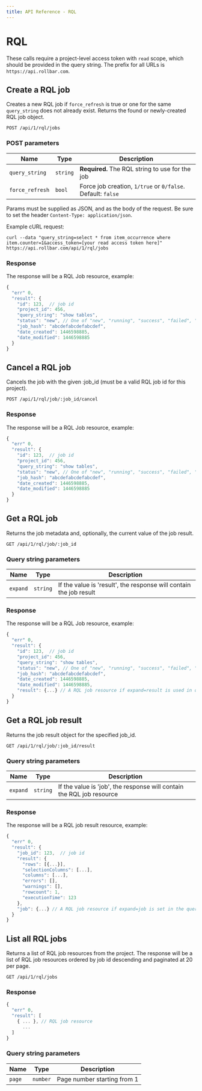 ```yaml
---
title: API Reference - RQL
---
```


# RQL

These calls require a project-level access token with `read` scope, which should be provided in
the query string. The prefix for all URLs is `https://api.rollbar.com`.

## Create a RQL job

Creates a new RQL job if `force_refresh` is true or one for the same `query_string` does not
already exist. Returns the found or newly-created RQL job object.

    POST /api/1/rql/jobs

### POST parameters

Name | Type | Description
-----|------|-------------
`query_string`|`string`|**Required.** The RQL string to use for the job
`force_refresh`|`bool`| Force job creation, `1/true` or `0/false`. Default: `false`

Params must be supplied as JSON, and as the body of the request. Be sure to set the
header `Content-Type: application/json`.

Example cURL request:

`curl --data "query_string=select * from item_occurrence where item.counter=1&access_token=[your read access token here]" https://api.rollbar.com/api/1/rql/jobs`


### Response

The response will be a RQL Job resource, example:

```js
{
  "err" 0,
  "result": {
    "id": 123,  // job id
    "project_id": 456,
    "query_string": "show tables",
    "status": "new", // One of "new", "running", "success", "failed", "cancelled", or "timed_out"
    "job_hash": "abcdefabcdefabcdef",
    "date_created": 1446598885,
    "date_modified": 1446598885
  }
}
```


## Cancel a RQL job

Cancels the job with the given :job_id (must be a valid RQL job id for this project).

    POST /api/1/rql/job/:job_id/cancel

### Response

The response will be a RQL Job resource, example:

```js
{
  "err" 0,
  "result": {
    "id": 123,  // job id
    "project_id": 456,
    "query_string": "show tables",
    "status": "new", // One of "new", "running", "success", "failed", "cancelled", or "timed_out"
    "job_hash": "abcdefabcdefabcdef",
    "date_created": 1446598885,
    "date_modified": 1446598885
  }
}
```


## Get a RQL job

Returns the job metadata and, optionally, the current value of the job result.

    GET /api/1/rql/job/:job_id

### Query string parameters

Name | Type | Description
-----|------|-------------
`expand`|`string`|If the value is 'result', the response will contain the job result

### Response

The response will be a RQL Job resource, example:

```js
{
  "err" 0,
  "result": {
    "id": 123,  // job id
    "project_id": 456,
    "query_string": "show tables",
    "status": "new", // One of "new", "running", "success", "failed", "cancelled", or "timed_out"
    "job_hash": "abcdefabcdefabcdef",
    "date_created": 1446598885,
    "date_modified": 1446598885,
    "result": {...} // A RQL job resource if expand=result is used in query string
  }
}
```


## Get a RQL job result

Returns the job result object for the specified job_id.

    GET /api/1/rql/job/:job_id/result


### Query string parameters

Name | Type | Description
-----|------|-------------
`expand`|`string`|If the value is 'job', the response will contain the RQL job resource


### Response

The response will be a RQL job result resource, example:

```js
{
  "err" 0,
  "result": {
    "job_id": 123,  // job id
    "result": {
      "rows": [{...}],
      "selectionColumns": [...],
      "columns": [...],
      "errors": [],
      "warnings": [],
      "rowcount": 1,
      "executionTime": 123
    },
    "job": {...} // A RQL job resource if expand=job is set in the query string
  }
}

```


## List all RQL jobs

Returns a list of RQL job resources from the project. The response will be a list of RQL job
resources ordered by job id descending and paginated at 20 per page.

    GET /api/1/rql/jobs

### Response

```js
{
  "err" 0,
  "result": [
    { ... }, // RQL job resource
      ...
  ]
}
```


### Query string parameters

Name | Type | Description
-----|------|-------------
`page`|`number`|Page number starting from 1



